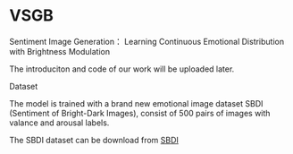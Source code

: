 # VSGB

Sentiment Image Generation： Learning Continuous Emotional Distribution with Brightness Modulation

The introduciton and code of our work will be uploaded later.

Dataset

The model is trained with a brand new emotional image dataset SBDI (Sentiment of Bright-Dark Images), consist of 500 pairs of images with valance and arousal labels.

The SBDI dataset can be download from [SBDI](https://1drv.ms/u/s!Ar8Vb16CK2gdhx_scFFMnH8LJOAQ?e=AfMTG8)
